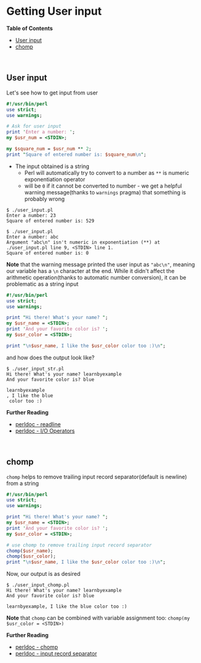 # <a name="getting-user-input"></a>Getting User input

**Table of Contents**

* [User input](#user-input)
* [chomp](#chomp)

<br>

## <a name="user-input"></a>User input

Let's see how to get input from user

```perl
#!/usr/bin/perl
use strict;
use warnings;

# Ask for user input
print 'Enter a number: ';
my $usr_num = <STDIN>;

my $square_num = $usr_num ** 2;
print "Square of entered number is: $square_num\n";
```

* The input obtained is a string
    * Perl will automatically try to convert to a number as `**` is numeric exponentiation operator
    * will be `0` if it cannot be converted to number - we get a helpful warning message(thanks to `warnings` pragma) that something is probably wrong

```
$ ./user_input.pl
Enter a number: 23
Square of entered number is: 529

$ ./user_input.pl
Enter a number: abc
Argument "abc\n" isn't numeric in exponentiation (**) at ./user_input.pl line 9, <STDIN> line 1.
Square of entered number is: 0
```

**Note** that the warning message printed the user input as `"abc\n"`, meaning our variable has a `\n` character at the end. While it didn't affect the arithmetic operation(thanks to automatic number conversion), it can be problematic as a string input

```perl
#!/usr/bin/perl
use strict;
use warnings;

print "Hi there! What's your name? ";
my $usr_name = <STDIN>;
print 'And your favorite color is? ';
my $usr_color = <STDIN>;

print "\n$usr_name, I like the $usr_color color too :)\n";
```

and how does the output look like?

```
$ ./user_input_str.pl 
Hi there! What's your name? learnbyexample
And your favorite color is? blue

learnbyexample
, I like the blue
 color too :)
```

**Further Reading**

* [perldoc - readline](https://perldoc.perl.org/functions/readline.html)
* [perldoc - I/O Operators](https://perldoc.perl.org/perlop.html#I%2fO-Operators)

<br>

## <a name="chomp"></a>chomp

`chomp` helps to remove trailing input record separator(default is newline) from a string

```perl
#!/usr/bin/perl
use strict;
use warnings;

print "Hi there! What's your name? ";
my $usr_name = <STDIN>;
print 'And your favorite color is? ';
my $usr_color = <STDIN>;

# use chomp to remove trailing input record separator
chomp($usr_name);
chomp($usr_color);
print "\n$usr_name, I like the $usr_color color too :)\n";
```

Now, our output is as desired

```
$ ./user_input_chomp.pl 
Hi there! What's your name? learnbyexample
And your favorite color is? blue

learnbyexample, I like the blue color too :)
```

**Note** that `chomp` can be combined with variable assignment too: `chomp(my $usr_color = <STDIN>)`

**Further Reading**

* [perldoc - chomp](https://perldoc.perl.org/functions/chomp.html)
* [perldoc - input record separator](https://perldoc.perl.org/perlvar.html#%24%2f)

